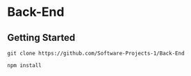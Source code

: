 # Back-End


## Getting Started

```git clone https://github.com/Software-Projects-1/Back-End```

```npm install```